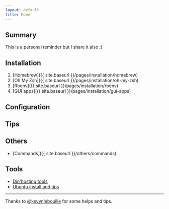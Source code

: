 ```yaml
---
layout: default
title: Home
---
```


## Summary

This is a personal reminder but I share it also :)

## Installation

1. [Homebrew]({{ site.baseurl }}/pages/installation/homebrew)
2. [Oh My Zsh]({{ site.baseurl }}/pages/installation/oh-my-zsh)
3. [Rbenv]({{ site.baseurl }}/pages/installation/rbenv)
4. [GUI apps]({{ site.baseurl }}/pages/installation/gui-apps)


## Configuration




## Tips




## Others

- [Commands]({{ site.baseurl }}/others/commands)


## Tools

- [Din'hosting tools](http://outils.dinhosting.fr)
- [Ubuntu install and tips](http://nicolas-brousse.github.io/ubuntu-install-and-tips/)


------------------------------------------------------------
Thanks to [@kevynlebouille](http://twitter.com/kevynlebouille) for some helps and tips.
